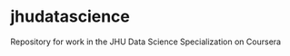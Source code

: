 jhudatascience
==============

Repository for work in the JHU Data Science Specialization on Coursera
